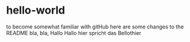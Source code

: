 # hello-world
to become somewhat familiar with gitHub
here are some changes to the README
bla, bla,
Hallo Hallo hier
spricht das Bellothier
